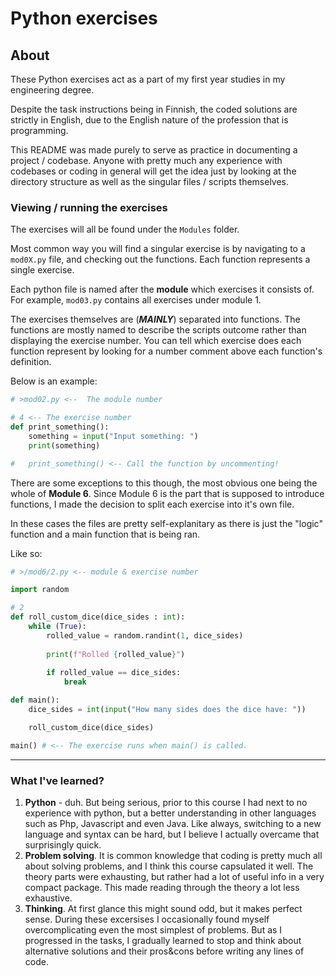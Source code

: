 # Python exercises

## About

These Python exercises act as a part of my first year studies in my engineering degree.

Despite the task instructions being in Finnish, the coded solutions are strictly in English, due to the English nature of the profession that is programming.

This README was made purely to serve as practice in documenting a project / codebase. Anyone with pretty much any experience with codebases or coding in general will get the idea just by looking at the directory structure as well as the singular files / scripts themselves.

### Viewing / running the exercises

The exercises will all be found under the ```Modules``` folder.

Most common way you will find a singular exercise is by navigating to a ```mod0X.py``` file, and checking out the functions. Each function represents a single exercise.

Each python file is named after the **module** which exercises it consists of. For example, ```mod03.py``` contains all exercises under module 1.

The exercises themselves are (***MAINLY***) separated into functions. The functions are mostly named to describe the scripts outcome rather than displaying the exercise number. You can tell which exercise does each function represent by looking for a number comment above each function's definition. 

Below is an example:

```python
# >mod02.py <--  The module number

# 4 <-- The exercise number
def print_something():
    something = input("Input something: ")
    print(something)

#   print_something() <-- Call the function by uncommenting!
```

There are some exceptions to this though, the most obvious one being the whole of **Module 6**. Since Module 6 is the part that is supposed to introduce functions, I made the decision to split each exercise into it's own file.

In these cases the files are pretty self-explanitary as there is just the "logic" function and a main function that is being ran.

Like so:
```python
# >/mod6/2.py <-- module & exercise number

import random

# 2
def roll_custom_dice(dice_sides : int):
    while (True):
        rolled_value = random.randint(1, dice_sides)
        
        print(f"Rolled {rolled_value}")
        
        if rolled_value == dice_sides:
            break

def main():
    dice_sides = int(input("How many sides does the dice have: "))

    roll_custom_dice(dice_sides)

main() # <-- The exercise runs when main() is called.
```

___________________
### What I've learned?

1. **Python** - duh. But being serious, prior to this course I had next to no experience with python, but a better understanding in other languages such as Php, Javascript and even Java. Like always, switching to a new language and syntax can be hard, but I believe I actually overcame that surprisingly quick.
2. **Problem solving**. It is common knowledge that coding is pretty much all about solving problems, and I think this course capsulated it well. The theory parts were exhausting, but rather had a lot of useful info in a very compact package. This made reading through the theory a lot less exhaustive.
3. **Thinking**. At first glance this might sound odd, but it makes perfect sense. During these excersises I occasionally found myself overcomplicating even the most simplest of problems. But as I progressed in the tasks, I gradually learned to stop and think about alternative solutions and their pros&cons before writing any lines of code.